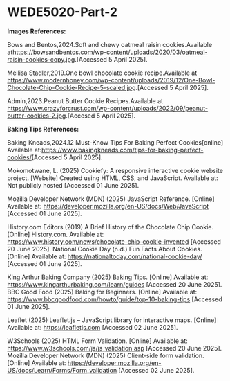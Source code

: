 # WEDE5020-Part-2
**Images References:**

Bows and Bentos,2024.Soft and chewy oatmeal raisin cookies.Available at<https://bowsandbentos.com/wp-content/uploads/2020/03/oatmeal-raisin-cookies-copy.jpg>.[Accessed 5 April 2025].

Mellisa Stadler,2019.One bowl chocolate cookie recipe.Available at <https://www.modernhoney.com/wp-content/uploads/2019/12/One-Bowl-Chocolate-Chip-Cookie-Recipe-5-scaled.jpg>.[Accessed 5 April 2025].

Admin,2023.Peanut Butter Cookie Recipes.Available at <https://www.crazyforcrust.com/wp-content/uploads/2022/09/peanut-butter-cookies-2.jpg>.[Accesed 5 April 2025].

**Baking Tips References:**

Baking Kneads,2024.12 Must-Know Tips For Baking Perfect Cookies[online] Available at:<https://www.bakingkneads.com/tips-for-baking-perfect-cookies/>[Accessed 5 April 2025].


Mokomotwane, L. (2025) Cookiefy: A responsive interactive cookie website project. [Website] Created using HTML, CSS, and JavaScript. Available at: Not publicly hosted [Accessed 01 June 2025].

Mozilla Developer Network (MDN) (2025) JavaScript Reference. [Online] Available at: https://developer.mozilla.org/en-US/docs/Web/JavaScript [Accessed 01 June 2025].

History.com Editors (2019) A Brief History of the Chocolate Chip Cookie. [Online] History.com. Available at: https://www.history.com/news/chocolate-chip-cookie-invented [Accessed 20 June 2025].
National Cookie Day (n.d.) Fun Facts About Cookies. [Online] Available at: https://nationaltoday.com/national-cookie-day/ [Accessed 01 June 2025].

King Arthur Baking Company (2025) Baking Tips. [Online] Available at: https://www.kingarthurbaking.com/learn/guides [Accessed 20 June 2025].
BBC Good Food (2025) Baking for Beginners. [Online] Available at: https://www.bbcgoodfood.com/howto/guide/top-10-baking-tips [Accessed 01 June 2025].

Leaflet (2025) Leaflet.js – JavaScript library for interactive maps. [Online] Available at: https://leafletjs.com [Accessed 02 June 2025].

W3Schools (2025) HTML Form Validation. [Online] Available at: https://www.w3schools.com/js/js_validation.asp [Accessed 20 June 2025].
Mozilla Developer Network (MDN) (2025) Client-side form validation. [Online] Available at: https://developer.mozilla.org/en-US/docs/Learn/Forms/Form_validation [Accessed 02 June 2025].


